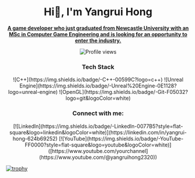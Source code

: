 <h1 align="center">Hi👋, I'm Yangrui Hong</h1>
<p align="center"><u><strong>A game developer who just graduated from Newcastle University with an MSc in Computer Game Engineering and is looking for an opportunity to enter the industry.</strong></u></p>

<p align="center">
  <img src="https://komarev.com/ghpvc/?username=HongYangRui&color=blue" alt="Profile views" />
</p>

### <p align="center">Tech Stack</p>
<p align="center">
  ![C++](https://img.shields.io/badge/-C++-00599C?logo=c++)
  ![Unreal Engine](https://img.shields.io/badge/-Unreal%20Engine-0E1128?logo=unreal-engine)
  ![OpenGL](https://img.shields.io/badge/-Git-F05032?logo=git&logoColor=white)
</p>

### <p align="center">Connect with me:</p>
<p align="center">
  [![LinkedIn](https://img.shields.io/badge/-LinkedIn-0077B5?style=flat-square&logo=linkedin&logoColor=white)](https://linkedin.com/in/yangrui-hong-624b69252)
  [![YouTube](https://img.shields.io/badge/-YouTube-FF0000?style=flat-square&logo=youtube&logoColor=white)]([https://www.youtube.com/yourchannel](https://www.youtube.com/@yangruihong2320))
</p>

[![trophy](https://github-profile-trophy.vercel.app/?username=HongYangRui)](https://github.com/ryo-ma/github-profile-trophy)

<!--
**HongYangRui/HongYangRui** is a ✨ _special_ ✨ repository because its `README.md` (this file) appears on your GitHub profile.

Here are some ideas to get you started:

- 🔭 I’m currently working on ...
- 🌱 I’m currently learning ...
- 👯 I’m looking to collaborate on ...
- 🤔 I’m looking for help with ...
- 💬 Ask me about ...
- 📫 How to reach me: ...
- 😄 Pronouns: ...
- ⚡ Fun fact: ...
-->
